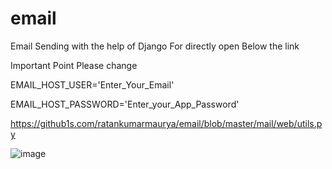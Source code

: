 # email
Email Sending with the help of Django 
For directly open Below the link 

Important Point 
Please change 

EMAIL_HOST_USER='Enter_Your_Email' 


EMAIL_HOST_PASSWORD='Enter_your_App_Password'

https://github1s.com/ratankumarmaurya/email/blob/master/mail/web/utils.py

![image](https://github.com/ratankumarmaurya/email/assets/48328833/b5160e73-ec56-43c2-a9cc-36e235fe4763)
